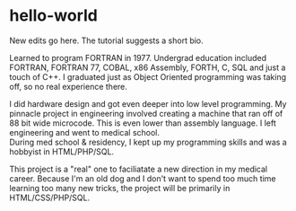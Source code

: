 # hello-world

New edits go here.  The tutorial suggests a short bio.

Learned to program FORTRAN in 1977.  Undergrad education included
FORTRAN, FORTRAN 77, COBAL, x86 Assembly, FORTH, C, SQL and just a touch of C++.
I graduated just as Object Oriented programming was taking off, so no
real experience there.

I did hardware design and got even deeper into low level programming. 
My pinnacle project in engineering involved creating a machine
that ran off of 88 bit wide microcode.  This is even lower than 
assembly language.  I left engineering and went to medical school.  
During med school & residency, I kept up my programming skills 
and was a hobbyist in HTML/PHP/SQL.

This project is a "real" one to faciliatate a new direction in my 
medical career.  Because I'm an old dog and I don't want to spend
too much time learning too many new tricks, the project will be
primarily in HTML/CSS/PHP/SQL.   
